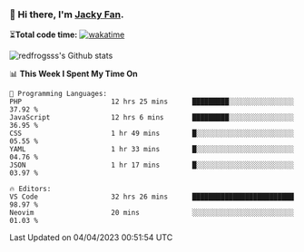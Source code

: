 ### 👋 Hi there, I'm [Jacky Fan](https://redfrogsss.github.io/).

⏳**Total code time:** [![wakatime](https://wakatime.com/badge/user/2cbd8003-b8b8-4565-92d7-ad9c23ff1846.svg)](https://wakatime.com/@2cbd8003-b8b8-4565-92d7-ad9c23ff1846)

<img src="https://github-readme-stats.vercel.app/api?username=redfrogsss&show_icons=true" alt="redfrogsss's Github stats"></img>

<!--START_SECTION:waka-->
📊 **This Week I Spent My Time On** 

```text
💬 Programming Languages: 
PHP                      12 hrs 25 mins      █████████░░░░░░░░░░░░░░░░   37.92 % 
JavaScript               12 hrs 6 mins       █████████░░░░░░░░░░░░░░░░   36.95 % 
CSS                      1 hr 49 mins        █░░░░░░░░░░░░░░░░░░░░░░░░   05.55 % 
YAML                     1 hr 33 mins        █░░░░░░░░░░░░░░░░░░░░░░░░   04.76 % 
JSON                     1 hr 17 mins        █░░░░░░░░░░░░░░░░░░░░░░░░   03.97 % 

🔥 Editors: 
VS Code                  32 hrs 26 mins      █████████████████████████   98.97 % 
Neovim                   20 mins             ░░░░░░░░░░░░░░░░░░░░░░░░░   01.03 % 
```


 Last Updated on 04/04/2023 00:51:54 UTC
<!--END_SECTION:waka-->
